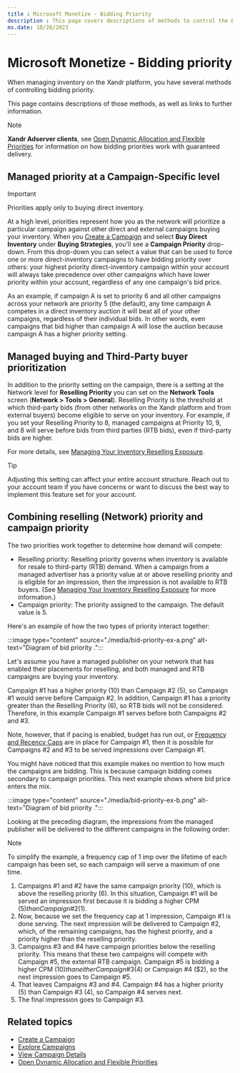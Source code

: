```yaml
---
title : Microsoft Monetize - Bidding Priority
description : This page covers descriptions of methods to control the Bidding Priority.
ms.date: 10/28/2023
---
```



# Microsoft Monetize - Bidding priority

When managing inventory on the Xandr platform,
you have several methods of controlling bidding priority.

This page contains descriptions of those methods, as well as links to
further information.

> [!NOTE]
> **Xandr Adserver clients**, see [Open Dynamic Allocation and Flexible Priorities](open-dynamic-allocation-and-flexible-priorities.md) for information on how bidding priorities work with guaranteed delivery.

## Managed priority at a Campaign-Specific level

> [!IMPORTANT]
> Priorities apply only to buying direct inventory.

At a high level, priorities represent how you as the network will
prioritize a particular campaign against other direct and external
campaigns buying your inventory. When you [Create a Campaign](create-a-campaign.md) and
select **Buy Direct Inventory** under
**Buying Strategies**, you'll see a
**Campaign Priority** drop-down. From this drop-down you can select a
value that can be used to force one or more direct-inventory campaigns
to have bidding priority over others: your highest priority
direct-inventory campaign within your account will always take
precedence over other campaigns which have lower priority within your
account, regardless of any one campaign's bid price.

As an example, if campaign A is set to priority 6 and all other
campaigns across your network are priority 5 (the default), any time
campaign A competes in a direct inventory auction it will beat all of
your other campaigns, regardless of their individual bids. In other
words, even campaigns that bid higher than campaign A will lose the
auction because campaign A has a higher priority setting.

## Managed buying and Third-Party buyer prioritization

In addition to the priority setting on the campaign, there is a setting
at the Network level for **Reselling Priority** you can set on the
**Network Tools** screen
(**Network \> Tools \> General**). Reselling Priority
is the threshold at which third-party bids (from other networks on the
Xandr platform and from external buyers) become
eligible to serve on your inventory. For example, if you set your
Reselling Priority to 8, managed campaigns at Priority 10, 9, and 8 will
serve before bids from third parties (RTB bids), even if third-party
bids are higher.

For more details, see [Managing Your Inventory Reselling Exposure](managing-your-inventory-reselling-exposure.md).

> [!TIP]
> Adjusting this setting can affect your entire account structure. Reach out to your account team if you have concerns or want to discuss the best way to implement this feature set for your account.

## Combining reselling (Network) priority and campaign priority

The two priorities work together to determine how demand will compete:

- Reselling priority: Reselling priority governs when inventory is
  available for resale to third-party (RTB) demand. When a campaign from
  a managed advertiser has a priority value at or above reselling
  priority and is eligible for an impression, then the impression is not
  available to RTB buyers. (See
  [Managing Your Inventory Reselling Exposure](managing-your-inventory-reselling-exposure.md) for more
  information.)
- Campaign priority: The priority assigned to the campaign. The default
  value is 5.

Here's an example of how the two types of priority interact together:

:::image type="content" source="./media/bid-priority-ex-a.png" alt-text="Diagram of bid priority .":::

Let's assume you have a managed publisher on your network that has
enabled their placements for reselling, and both managed and RTB
campaigns are buying your inventory.

Campaign \#1 has a higher priority (10) than Campaign \#2 (5), so
Campaign \#1 would serve before Campaign \#2. In addition, Campaign \#1
has a priority greater than the Reselling Priority (6), so RTB bids will
not be considered. Therefore, in this example Campaign \#1 serves before
both Campaigns \#2 and \#3.

Note, however, that if pacing is enabled, budget has run out, or [Frequency
and Recency Caps](frequency-and-recency-caps.md) are in place for Campaign \#1, then it is possible for Campaigns \#2 and \#3 to be served impressions over Campaign \#1.

You might have noticed that this example makes no mention to how much
the campaigns are bidding. This is because campaign bidding comes
secondary to campaign priorities. This next example shows where bid
price enters the mix.

:::image type="content" source="./media/bid-priority-ex-b.png" alt-text="Diagram of bid priority .":::

Looking at the preceding diagram, the impressions from the managed
publisher will be delivered to the different campaigns in the following
order:

> [!NOTE]
> To simplify the example, a frequency cap of 1 imp over the lifetime of each campaign has been set, so each campaign will serve a maximum of one time.

1. Campaigns \#1 and \#2 have the same campaign priority (10), which is
    above the reselling priority (6). In this situation, Campaign \#1
    will be served an impression first because it is bidding a higher
    CPM ($5) than Campaign \#2 ($1).
1. Now, because we set the frequency cap at 1 impression, Campaign \#1
    is done serving. The next impression will be delivered to Campaign
    \#2, which, of the remaining campaigns, has the highest priority,
    and a priority higher than the reselling priority.
1. Campaigns \#3 and \#4 have campaign priorities below the reselling
    priority. This means that these two campaigns will compete with
    Campaign \#5, the external RTB campaign. Campaign \#5 is bidding a
    higher CPM ($10) than either Campaign \#3 ($4) or Campaign \#4 ($2),
    so the next impression goes to Campaign \#5.
1. That leaves Campaigns \#3 and \#4. Campaign \#4 has a higher
    priority (5) than Campaign \#3 (4), so Campaign \#4 serves next.
1. The final impression goes to Campaign \#3.

## Related topics

- [Create a Campaign](create-a-campaign.md)
- [Explore Campaigns](explore-campaigns.md)
- [View Campaign Details](view-campaign-details.md)
- [Open Dynamic Allocation and Flexible Priorities](open-dynamic-allocation-and-flexible-priorities.md)

